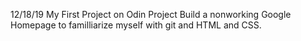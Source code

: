 12/18/19
My First Project on Odin Project
Build a nonworking Google Homepage to familliarize myself with git and HTML and CSS.
